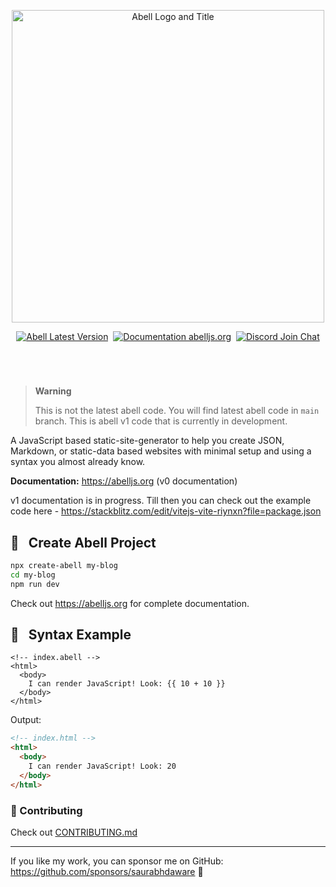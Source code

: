 <p align="center">
<picture>
  <source media="(prefers-color-scheme: dark)" srcset="https://user-images.githubusercontent.com/30949385/169687569-a05b87a3-0aa3-4ac3-b8a3-086cc0b8491d.png">
  <source media="(prefers-color-scheme: light)" srcset="https://user-images.githubusercontent.com/30949385/169687790-635e044e-0133-4374-b8df-e7cd1c55971d.png">
  <img width="500" alt="Abell Logo and Title" src="https://user-images.githubusercontent.com/30949385/169687790-635e044e-0133-4374-b8df-e7cd1c55971d.png">
</picture>
</p>

<p align="center"><a href="https://npmjs.org/package/abell"><img alt="Abell Latest Version" src="https://img.shields.io/github/package-json/v/abelljs/abell/main?style=for-the-badge&labelColor=322&logo=npm&label=abell&color=darkred"></a> &nbsp;<a href="https://abelljs.org/"><img alt="Documentation abelljs.org" src="https://img.shields.io/badge/Documentation-abelljs.org-3254E9?style=for-the-badge&labelColor=000e60&logo=readthedocs&logoColor=eee"/></a> &nbsp;<a href="https://discord.gg/ndsVpRG"><img alt="Discord Join Chat" src="https://img.shields.io/badge/discord-join%20chat-738ADB?style=for-the-badge&logo=discord&logoColor=738ADB&labelColor=225"/></a></p>

<h1 aria-hidden="true"></h1>

<br/>

> **Warning**
>
> This is not the latest abell code. You will find latest abell code in `main` branch. This is abell v1 code that is currently in development.

A JavaScript based static-site-generator to help you create JSON, Markdown, or static-data based websites with minimal setup and using a syntax you almost already know.

**Documentation:** https://abelljs.org (v0 documentation)

v1 documentation is in progress. Till then you can check out the example code here - https://stackblitz.com/edit/vitejs-vite-riynxn?file=package.json

## 📖 &nbsp; Create Abell Project

```sh
npx create-abell my-blog
cd my-blog
npm run dev
```

Check out https://abelljs.org for complete documentation.

## 🚀 &nbsp; Syntax Example

```vue
<!-- index.abell -->
<html>
  <body>
    I can render JavaScript! Look: {{ 10 + 10 }}
  </body>
</html>
```

Output:
```html
<!-- index.html -->
<html>
  <body>
    I can render JavaScript! Look: 20
  </body>
</html>
```

### 🤗 Contributing

Check out [CONTRIBUTING.md](https://github.com/abelljs/abell/blob/one/CONTRIBUTING.md)

---

If you like my work, you can sponsor me on GitHub: https://github.com/sponsors/saurabhdaware 🌻
